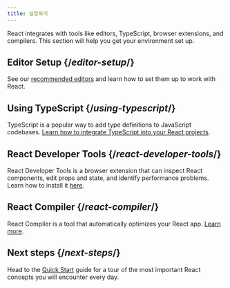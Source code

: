 ```yaml
---
title: 설정하기
---
```

<Intro>

React integrates with tools like editors, TypeScript, browser extensions, and compilers. This section will help you get your environment set up.

</Intro>

## Editor Setup {/*editor-setup*/}

See our [recommended editors](/learn/editor-setup) and learn how to set them up to work with React.

## Using TypeScript {/*using-typescript*/}

TypeScript is a popular way to add type definitions to JavaScript codebases. [Learn how to integrate TypeScript into your React projects](/learn/typescript).

## React Developer Tools {/*react-developer-tools*/}

React Developer Tools is a browser extension that can inspect React components, edit props and state, and identify performance problems. Learn how to install it [here](learn/react-developer-tools).

## React Compiler {/*react-compiler*/}

React Compiler is a tool that automatically optimizes your React app. [Learn more](/learn/react-compiler).

## Next steps {/*next-steps*/}

Head to the [Quick Start](/learn) guide for a tour of the most important React concepts you will encounter every day.
